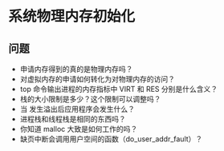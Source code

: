 # 系统物理内存初始化

## 问题

- 申请内存得到的真的是物理内存吗？
- 对虚拟内存的申请如何转化为对物理内存的访问？
- top 命令输出进程的内存指标中 VIRT 和 RES 分别是什么含义？
- 栈的大小限制是多少？这个限制可以调整吗？
- 当 发生溢出后应用程序会发生什么？
- 进程栈和线程栈是相同的东西吗？
- 你知道 malloc 大致是如何工作的吗？
- 缺页中断会调用用户空间的函数（do_user_addr_fault）？
